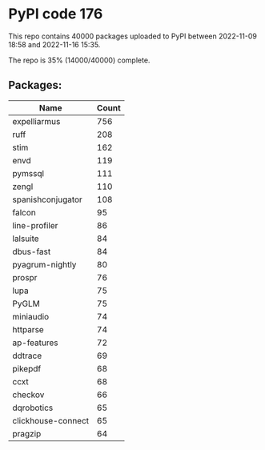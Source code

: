 # PyPI code 176

This repo contains 40000 packages uploaded to PyPI between 
2022-11-09 18:58 and 2022-11-16 15:35.

The repo is 35% (14000/40000) complete.

## Packages:

| Name  | Count |
| ----- | ----- |
| expelliarmus | 756 |
| ruff | 208 |
| stim | 162 |
| envd | 119 |
| pymssql | 111 |
| zengl | 110 |
| spanishconjugator | 108 |
| falcon | 95 |
| line-profiler | 86 |
| lalsuite | 84 |
| dbus-fast | 84 |
| pyagrum-nightly | 80 |
| prospr | 76 |
| lupa | 75 |
| PyGLM | 75 |
| miniaudio | 74 |
| httparse | 74 |
| ap-features | 72 |
| ddtrace | 69 |
| pikepdf | 68 |
| ccxt | 68 |
| checkov | 66 |
| dqrobotics | 65 |
| clickhouse-connect | 65 |
| pragzip | 64 |


